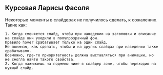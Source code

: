 Курсовая Ларисы Фасоля
-----------------------------

Некоторые моменты в слайдерах не получилось сделать, к сожалению. Такие как:

    1. Когда сменяется слайд, чтобы при наведении на заголовки и описание на слайде они уходили в полупрозрачный фон.
    Правило hover срабатывает только на один слайд.
    Не понимаю, как сделать, чтобы и на других слайдах при наведении также срабатывало. 
    Возможно, где-то приоритетность должна выставляться при анимации, но не смогла найти такого свойства.
    2. Когда нажимаешь на подменю ниже в слайдер зоне, чтобы переходил на нужный слайд.

